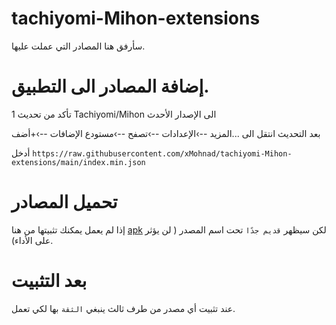 

# tachiyomi-Mihon-extensions
سأرفق هنا المصادر التي عملت عليها.

# إضافة المصادر الى التطبيق.

1 تأكد من تحديث Tachiyomi/Mihon الى الإصدار الأحدث 

بعد التحديث انتقل الى  ...المزيد --›الإعدادات --›تصفح --›مستودع الإضافات --›+أضف 

أدخل  `https://raw.githubusercontent.com/xMohnad/tachiyomi-Mihon-extensions/main/index.min.json`






# تحميل المصادر 


إذا لم يعمل يمكنك تثبيتها من هنا [apk](https://github.com/xMohnad/tachiyomi-Mihon-extensions/tree/main/apk) لكن سيظهر `قديم جدًا` تحت اسم المصدر ( لن يؤثر على الأداء).

# بعد التثبيت
عند تثبيت أي مصدر من طرف ثالث ينبغي `الثقة` بها لكي تعمل.


